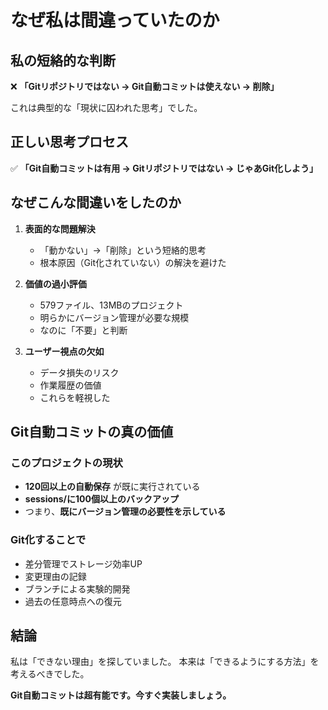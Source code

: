 # なぜ私は間違っていたのか

## 私の短絡的な判断

❌ **「Gitリポジトリではない → Git自動コミットは使えない → 削除」**

これは典型的な「現状に囚われた思考」でした。

## 正しい思考プロセス

✅ **「Git自動コミットは有用 → Gitリポジトリではない → じゃあGit化しよう」**

## なぜこんな間違いをしたのか

1. **表面的な問題解決**
   - 「動かない」→「削除」という短絡的思考
   - 根本原因（Git化されていない）の解決を避けた

2. **価値の過小評価**
   - 579ファイル、13MBのプロジェクト
   - 明らかにバージョン管理が必要な規模
   - なのに「不要」と判断

3. **ユーザー視点の欠如**
   - データ損失のリスク
   - 作業履歴の価値
   - これらを軽視した

## Git自動コミットの真の価値

### このプロジェクトの現状
- **120回以上の自動保存** が既に実行されている
- **sessions/に100個以上のバックアップ**
- つまり、**既にバージョン管理の必要性を示している**

### Git化することで
- 差分管理でストレージ効率UP
- 変更理由の記録
- ブランチによる実験的開発
- 過去の任意時点への復元

## 結論

私は「できない理由」を探していました。
本来は「できるようにする方法」を考えるべきでした。

**Git自動コミットは超有能です。今すぐ実装しましょう。**